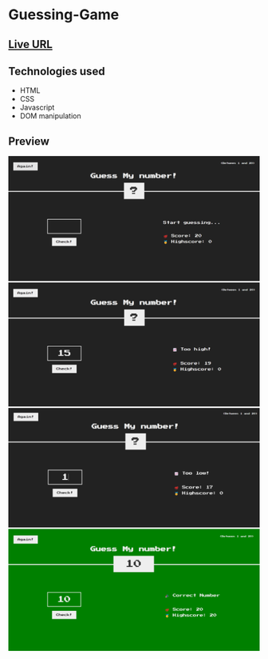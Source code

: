# Guessing-Game

## [Live URL](https://temuritsutskiridze.github.io/Guessing-Game/)

## Technologies used

- HTML
- CSS
- Javascript
- DOM manipulation

## Preview

![starter](./preview/starter.png)
![high](./preview/high.png)
![low](./preview/low.png)
![correct](./preview/correct.png)
